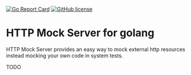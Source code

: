 [![Go Report Card](https://goreportcard.com/badge/github.com/ybbus/httpmockserver)](https://goreportcard.com/report/github.com/ybbus/httpmockserver)
[![GitHub license](https://img.shields.io/github/license/mashape/apistatus.svg)]()

# HTTP Mock Server for golang
HTTP Mock Server provides an easy way to mock external http resources instead mocking your own code in system tests.

TODO

